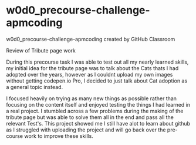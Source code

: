 # w0d0_precourse-challenge-apmcoding
w0d0_precourse-challenge-apmcoding created by GitHub Classroom

<p>
  Review of Tribute page work
  
During this precourse task I was able to test out all my nearly learned skills, my initial idea for the tribute page was to talk about the Cats thats I had adopted over the years, however as I couldnt upload my own images without getting codepen.io Pro, I decided to just talk about Cat adoption as a general topic instead.
  
I focused heavily on trying as many new things as possible rather than focusing on the content itself and enjoyed testing the things I had learned in a real project. I stumbled across a few problems during the making of the tribute page but was able to solve them all in the end and pass all the relevant Test's.
This project showed me I still have alot to learn about github as I struggled with uploading the project and will go back over the pre-course work to improve these skills.
  
  </p>
